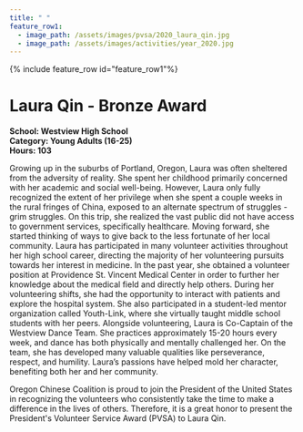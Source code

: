 ```yaml
---
title: " "
feature_row1:
  - image_path: /assets/images/pvsa/2020_laura_qin.jpg
  - image_path: /assets/images/activities/year_2020.jpg
---
```


{% include feature_row id="feature_row1"%}

# Laura Qin - Bronze Award

**School: Westview High School**  
**Category: Young Adults (16-25)**  
**Hours: 103**  

Growing up in the suburbs of Portland, Oregon, Laura was often sheltered from the adversity of reality. She spent her childhood primarily concerned with her academic and social well-being. However, Laura only fully recognized the extent of her privilege when she spent a couple weeks in the rural fringes of China, exposed to an alternate spectrum of struggles - grim struggles. On this trip, she realized the vast public did not have access to government services, specifically healthcare. Moving forward, she started thinking of ways to give back to the less fortunate of her local community. Laura has participated in many volunteer activities throughout her high school career, directing the majority of her volunteering pursuits towards her interest in medicine. In the past year, she obtained a volunteer position at Providence St. Vincent Medical Center in order to further her knowledge about the medical field and directly help others. During her volunteering shifts, she had the opportunity to interact with patients and explore the hospital system. She also participated in a student-led mentor organization called Youth-Link, where she virtually taught middle school students with her peers. Alongside volunteering, Laura is Co-Captain of the Westview Dance Team. She practices approximately 15-20 hours every week, and dance has both physically and mentally challenged her. On the team, she has developed many valuable qualities like perseverance, respect, and humility. Laura’s passions have helped mold her character, benefiting both her and her community.

Oregon Chinese Coalition is proud to join the President of the United States in recognizing the volunteers who consistently take the time to make a difference in the lives of others. Therefore, it is a great honor to present the President's Volunteer Service Award (PVSA) to Laura Qin.
